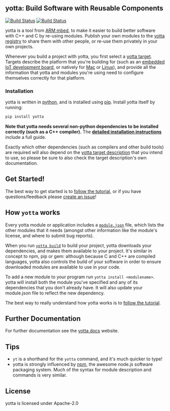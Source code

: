 ## yotta: Build Software with Reusable Components
[![Build Status](https://travis-ci.org/ARMmbed/yotta.svg)](https://travis-ci.org/ARMmbed/yotta)
[![Build Status](https://circleci.com/gh/ARMmbed/yotta.svg?style=svg)](https://circleci.com/gh/ARMmbed/yotta)

yotta is a tool from [ARM mbed](https://mbed.org), to make it easier to build
better software with C++ and C by re-using modules. Publish your own modules to
the [yotta registry](http://yottabuild.org/) to share them with other people,
or re-use them privately in your own projects.

Whenever you build a project with yotta, you first select a [yotta
target](http://docs.yottabuild.org/tutorial/targets.html). Targets describe the
platform that you're building for (such as an [embedded IoT development
board](http://yotta.mbed.com/#/target/frdm-k64f-gcc), or natively for
[Mac](http://yotta.mbed.com/#/target/x86-osx-native) or
[Linux](http://yotta.mbed.com/#/target/x86-linux-native)), and provide all the
information that yotta and modules you're using need to configure themselves
correctly for that platform.

### Installation
yotta is written in
[python](https://www.python.org/downloads/release/python-279/), and is
installed using [pip](https://pip.pypa.io/en/stable/installing/).
Install yotta itself by running:

```bash
pip install yotta
```

**Note that yotta needs several non-python dependencies to be installed
correctly (such as a C++ compiler).** The **[detailed installation
instructions](http://yottadocs.mbed.com/#installing)** include a full guide.

Exactly which other dependencies (such as compilers and other build tools) are
required will also depend on the [yotta target
description](http://yottadocs.mbed.com/tutorial/targets.html) that you intend
to use, so please be sure to also check the target description's own
documentation.

## Get Started!
The best way to get started is to [follow the
tutorial](http://yottadocs.mbed.com/tutorial/tutorial.html), or if you have
questions/feedback please [create an
issue](https://github.com/ARMmbed/yotta/issues)!

## How `yotta` works
Every yotta module or application includes a
[`module.json`](http://docs.yottabuild.org/reference/module.html) file, which
lists the other modules that it needs (amongst other information like the
module's license, and where to submit bug reports).

When you run [`yotta build`](http://docs.yottabuild.org/tutorial/building.html)
to build your project, yotta downloads your dependencies, and makes them
available to your project. It's similar in concept to npm, pip or gem: although
because C and C++ are compiled languages, yotta also controls the build of your
software in order to ensure downloaded modules are available to use in your
code.

To add a new module to your program run `yotta install <modulename>`.  yotta
will install both the module you've specified and any of its dependencies that
you don't already have. It will also update your module.json file to reflect
the new dependency.

The best way to really understand how yotta works is to [follow the
tutorial](http://yottadocs.mbed.com/tutorial/tutorial.html).

## Further Documentation
For further documentation see the [yotta docs](http://yottadocs.mbed.com)
website.

## Tips
 * `yt` is a shorthand for the `yotta` command, and it's much quicker to type!
 * yotta is strongly influenced by [npm](http://npmjs.org), the awesome node.js
   software packaging system. Much of the syntax for module description and
   commands is very similar.

## License
yotta is licensed under Apache-2.0

